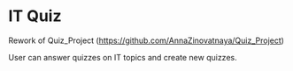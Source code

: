 # IT Quiz

Rework of Quiz_Project (https://github.com/AnnaZinovatnaya/Quiz_Project)

User can answer quizzes on IT topics and create new quizzes.

